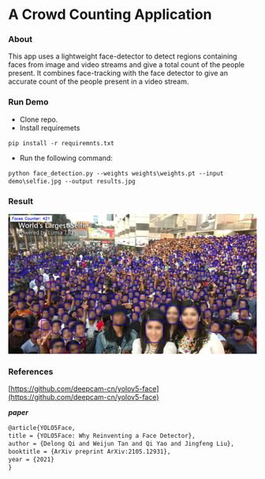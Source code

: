 # A Crowd Counting Application
### About 
This app uses a lightweight face-detector to detect regions containing faces from image and video streams and give a total count of the people present.
It combines face-tracking with the face detector to give an accurate count of the people present in a video stream.

### Run Demo
- Clone repo.
- Install requiremets
```
pip install -r requiremnts.txt
```
- Run the following command:
```
python face_detection.py --weights weights\weights.pt --input demo\selfie.jpg --output results.jpg
```
### Result
![alt Image](demo\image.jpg)

### References
[https://github.com/deepcam-cn/yolov5-face](https://github.com/deepcam-cn/yolov5-face)

***paper***
```
@article{YOLO5Face,
title = {YOLO5Face: Why Reinventing a Face Detector},
author = {Delong Qi and Weijun Tan and Qi Yao and Jingfeng Liu},
booktitle = {ArXiv preprint ArXiv:2105.12931},
year = {2021}
}
